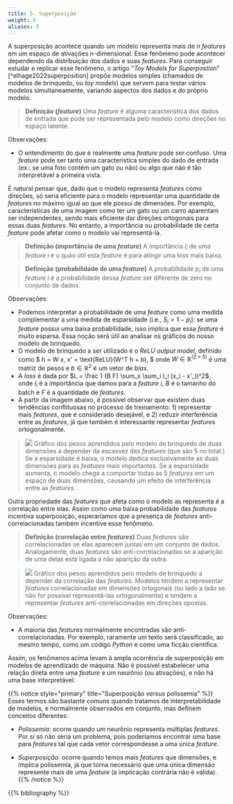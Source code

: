 ```yaml
---
title: 5. Superposição
weight: 5
aliases: 5
---
```


A superposição acontece quando um modelo representa mais de $n$ _features_ em um espaço de ativações $n$-dimensional. Esse fenômeno pode acontecer dependendo da distribuição dos dados e suas _features_. Para conseguir estudar e replicar esse fenômeno, o artigo "_Toy Models for Superpostion_" [^elhage2022superposition] propõe modelos simples (chamados de modelos de brinquedo, ou _toy models_) que servem para testar vários modelos simultaneamente, variando aspectos dos dados e do próprio modelo.

> **Definição (_feature_)**
> Uma _feature_ é alguma característica dos dados de entrada que pode ser representada pelo modelo como direções no espaço latente.

Observações:
  - O entendimento do que é realmente uma _feature_ pode ser confuso. Uma _feature_ pode ser tanto uma característica simples do dado de entrada (ex.: se uma foto contém um gato ou não) ou algo que não é tão interpretável a primeira vista.

É natural pensar que, dado que o modelo representa _features_ como direções, só seria eficiente para o modelo representar uma quantidade de _features_ no máximo igual ao que ele possui de dimensões. Por exemplo, características de uma imagem como ter um gato ou um carro aparentam ser independentes, sendo mais eficiente dar direções ortogonais para essas duas _features_. No entanto, a importância ou probabilidade de certa _feature_ pode afetar como o modelo vai representá-la.

> **Definição (importância de uma _feature_)**
> A importância $I_i$ de uma _feature_ $i$ é o quão útil esta _feature_ é para atingir uma _loss_ mais baixa.

> **Definição (probabilidade de uma _feature_)**
> A probabilidade $p_i$ de uma _feature_ $i$ é a probabilidade dessa _feature_ ser diferente de zero no conjunto de dados.

Observações:
  - Podemos interpretar a probabilidade de uma _feature_ como uma medida complementar a uma medida de esparsidade (i.e., $S_i = 1 - p_i$): se uma _feature_ possui uma baixa probabilidade, isso implica que essa _feature_ é muito esparsa. Essa noção será útil ao analisar os gráficos do nosso modelo de brinquedo.
  - O modelo de brinquedo a ser utilizado é o _ReLU output model_, definido como $
      h = W x,
      x' = \text{ReLU}(W^T h + b),
    $ onde $W \in \mathbb{R}^(2 \times 5)$ é uma matriz de pesos e $b \in \mathbb{R}^2$ é um vetor de _bias_.
  - A _loss_ é dada por $L = \frac 1 {B F} \sum_x \sum_i I_i (x_i - x'_i)^2$, onde $I_i$ é a importância que damos para a _feature_ _i_, $B$ é o tamanho do batch e $F$ é a quantidade de _features_.
  - A partir da imagem abaixo, é possível observar que existem duas tendências conflituosas no processo de treinamento: 1) representar mais _features_, que é considerado desejável, e 2) reduzir interferência entre as _features_, já que também é interessante representar _features_ ortogonalmente.

> ![](../img/superposition.png)
> Gráfico dos pesos aprendidos pelo modelo de brinquedo de duas dimensões a depender da escassez das _features_ (que são 5 no total.) Se a esparsidade é baixa, o modelo dedica exclusivamente as duas dimensões para as _features_ mais importantes. Se a esparsidade aumenta, o modelo chega a comportar todas as 5 _features_ em um espaço de duas dimensões, causando um efeito de interferência entre as _features_.

Outra propriedade das _features_ que afeta como o modelo as representa é a correlação entre elas. Assim como uma baixa probabilidade das _features_ incentiva superposição, esperaríamos que a presença de _features_ anti-correlacionadas também incentive esse fenômeno.

> **Definição (correlação entre _features_)**
> Duas _features_ são correlacionadas se elas aparecem juntas em um conjunto de dados. Analogamente, duas _features_ são anti-correlacionadas se a aparição de uma delas está ligada a não aparição da outra.

> ![](../img/superposition_correlation.png)
> Gráfico dos pesos aprendidos pelo modelo de brinquedo a depender da correlação das _features_. Modelos tendem a representar _features_ correlacionadas em dimensões ortogonais (ou lado a lado se não for possível representá-las ortogonalmente) e tendem a representar _features_ anti-correlacionadas em direções opostas.

Observações:
 - A maioria das _features_ normalmente encontradas são anti-correlacionadas. Por exemplo, raramente um texto será classificado, ao mesmo tempo, como um código _Python_ e como uma ficção científica.

Assim, os fenômenos acima levam à ampla ocorrência de superposição em modelos de aprendizado de máquina. Não é possível estabelecer uma relação direta entre uma _feature_ e um neurônio (ou ativações), e não há uma base interpretável.


{{% notice style="primary" title="Superposição _versus_ polissemia" %}}
  Esses termos são bastante comuns quando tratamos de interpretabilidade de modelos, e normalmente observados em conjunto, mas definem conceitos diferentes:
  - *Polissemia:* ocorre quando um neurônio representa múltiplas _features_. Por si só não seria um problema, pois poderíamos encontrar uma base para _features_ tal que cada vetor correspondesse a uma única _feature_.

  - *Superposição:* ocorre quando temos mais _features_ que dimensões, e implica polissemia, já que torna necessário que uma única dimensão represente mais de uma _feature_ (a implicação contrária não é válida).
{{% /notice %}}

{{% bibliography %}}
